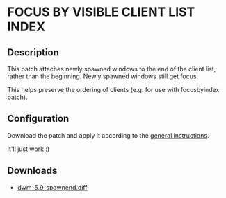 FOCUS BY VISIBLE CLIENT LIST INDEX
==================================

Description
-----------

This patch attaches newly spawned windows to the end of the client list, rather than the beginning. Newly spawned windows still get focus.

This helps preserve the ordering of clients (e.g. for use with focusbyindex patch).

Configuration
-------------

Download the patch and apply it according to the [general instructions](http://dwm.suckless.org/patches/).

It'll just work :)

Downloads
---------
* [dwm-5.9-spawnend.diff](dwm-5.9-spawnend.diff)

